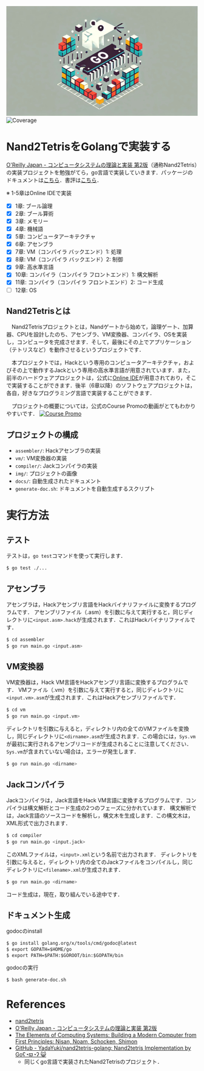 ![img](img/nand2tetris-go.jpg)
![Coverage](https://img.shields.io/badge/Coverage-66.0%25-yellow)
# Nand2TetrisをGolangで実装する
[O'Reilly Japan - コンピュータシステムの理論と実装 第2版](https://www.oreilly.co.jp/books/9784814400874/)（通称Nand2Tetris）の実装プロジェクトを勉強がてら，go言語で実装していきます．パッケージのドキュメントは[こちら](https://kaichi-irie.github.io/nand2tetris-go/pkg/nand2tetris-go/index.html)．書評は[こちら](https://qiita.com/garudakai/items/7e09c95ef8b2a3c4e8be)．

※ 1-5章はOnline IDEで実装
- [x] 1章: ブール論理
- [x] 2章: ブール算術
- [x] 3章: メモリー
- [x] 4章: 機械語
- [x] 5章: コンピュータアーキテクチャ
- [x] 6章: アセンブラ
- [x] 7章: VM（コンパイラ バックエンド）1: 処理
- [x] 8章: VM（コンパイラ バックエンド）2: 制御
- [x] 9章: 高水準言語
- [x] 10章: コンパイラ（コンパイラ フロントエンド）1: 構文解析
- [x] 11章: コンパイラ（コンパイラ フロントエンド）2: コード生成
- [ ] 12章: OS

## Nand2Tetrisとは
　Nand2Tetrisプロジェクトとは，Nandゲートから始めて，論理ゲート、加算器、CPUを設計したのち、アセンブラ、VM変換器、コンパイラ、OSを実装し，コンピュータを完成させます．そして，最後にその上でアプリケーション（テトリスなど）を動作させるというプロジェクトです．

　本プロジェクトでは，Hackという専用のコンピュータアーキテクチャ，およびその上で動作するJackという専用の高水準言語が用意されています．また，前半のハードウェアプロジェクトは，公式に[Online IDE](https://nand2tetris.github.io/web-ide)が用意されており，そこで実装することができます．後半（6章以降）のソフトウェアプロジェクトは，各自，好きなプログラミング言語で実装することができます．

　プロジェクトの概要については，公式のCourse Promoの動画がとてもわかりやすいです．
[![Course Promo](https://img.youtube.com/vi/wTl5wRDT0CU/0.jpg)](https://youtu.be/wTl5wRDT0CU?si=cpyPA9cG7uHAp2tA "Course Promo")

## プロジェクトの構成
- `assembler/`: Hackアセンブラの実装
- `vm/`: VM変換器の実装
- `compiler/`: Jackコンパイラの実装
- `img/`: プロジェクトの画像
- `docs/`: 自動生成されたドキュメント
- `generate-doc.sh`: ドキュメントを自動生成するスクリプト
# 実行方法

## テスト
テストは，`go test`コマンドを使って実行します．
```sh
$ go test ./...
```


## アセンブラ
アセンブラは，Hackアセンブリ言語をHackバイナリファイルに変換するプログラムです．
アセンブリファイル（.asm）を引数に与えて実行すると，同じディレクトリに`<input.asm>.hack`が生成されます．これはHackバイナリファイルです．
```sh
$ cd assembler
$ go run main.go <input.asm>
```

## VM変換器
VM変換器は，Hack VM言語をHackアセンブリ言語に変換するプログラムです．
VMファイル（.vm）を引数に与えて実行すると，同じディレクトリに`<input.vm>.asm`が生成されます．これはHackアセンブリファイルです．

```sh
$ cd vm
$ go run main.go <input.vm>
```

ディレクトリを引数に与えると，ディレクトリ内の全てのVMファイルを変換し，同じディレクトリに`<dirname>.asm`が生成されます．この場合には，`Sys.vm`が最初に実行されるアセンブリコードが生成されることに注意してください．`Sys.vm`が含まれていない場合は，エラーが発生します．
```sh
$ go run main.go <dirname>
```

## Jackコンパイラ
Jackコンパイラは，Jack言語をHack VM言語に変換するプログラムです．コンパイラは構文解析とコード生成の2つのフェーズに分かれています．
構文解析では，Jack言語のソースコードを解析し，構文木を生成します．この構文木は，XML形式で出力されます．
```sh
$ cd compiler
$ go run main.go <input.jack>
```
このXMLファイルは，`<input>.xml`という名前で出力されます．
ディレクトリを引数に与えると，ディレクトリ内の全てのJackファイルをコンパイルし，同じディレクトリに`<filename>.xml`が生成されます．
```sh
$ go run main.go <dirname>
```
コード生成は，現在，取り組んでいる途中です．

## ドキュメント生成
godocのinstall
```
$ go install golang.org/x/tools/cmd/godoc@latest
$ export GOPATH=$HOME/go
$ export PATH=$PATH:$GOROOT/bin:$GOPATH/bin
```
godocの実行
```
$ bash generate-doc.sh
```

# References
- [nand2tetris](https://www.nand2tetris.org/)
- [O'Reilly Japan - コンピュータシステムの理論と実装 第2版](https://www.oreilly.co.jp/books/9784814400874/)
- [The Elements of Computing Systems: Building a Modern Computer from First Principles: Nisan, Noam, Schocken, Shimon](https://www.amazon.com/Elements-Computing-Systems-Building-Principles/dp/0262640686)
- [GitHub - YadaYuki/nand2tetris-golang: Nand2tetris Implementation by Goʕ◔ϖ◔ʔ 😺](https://github.com/YadaYuki/nand2tetris-golang)
    - 同じくgo言語で実装されたNand2Tetrisのプロジェクト．
